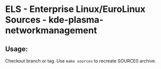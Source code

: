 # ELS - Enterprise Linux/EuroLinux Sources - kde-plasma-networkmanagement
 
## Usage:
  Checkout branch or tag. Use `make sources` to recreate  SOURCE0 archive.

